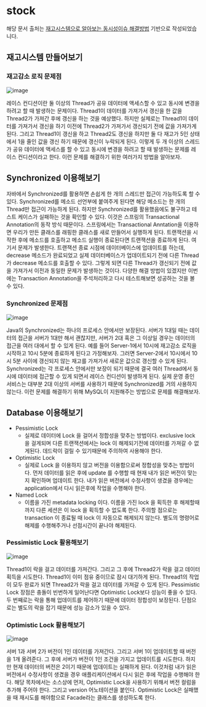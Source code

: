 # stock
해당 문서 출처는 [재고시스템으로 알아보는 동시성이슈 해결방법](https://www.inflearn.com/course/%EB%8F%99%EC%8B%9C%EC%84%B1%EC%9D%B4%EC%8A%88-%EC%9E%AC%EA%B3%A0%EC%8B%9C%EC%8A%A4%ED%85%9C) 기반으로 작성되었습니다. 

## 재고시스템 만들어보기
### 재고감소 로직 문제점
![image](https://github.com/haeyonghahn/stock/assets/31242766/f4b93643-e012-4a8e-b975-e91875dfdd3a)

레이스 컨디션이란 둘 이상의 Thread가 공유 데이터에 액세스할 수 있고 동시에 변경을 하려고 할 때 발생하는 문제이다. Thread1이 데이터를 가져가서 갱신을 한 값을 Thread2가 가져간 후에 갱신을 하는 것을 예상했다. 
하지만 실제로는 Thread1이 데이터를 가져가서 갱신을 하기 이전에 Thread2가 가져가서 갱신되기 전에 값을 가져가게 된다. 그리고 Thread1이 갱신을 하고 Thread2도 갱신을 하지만 둘 다 재고가 5인 상태에서 1을 줄인 값을 갱신
하기 때문에 갱신이 누락되게 된다. 이렇게 두 개 이상의 스레드가 공유 데이터에 액세스를 할 수 있고 동시에 변경을 하려고 할 때 발생하는 문제를 레이스 컨디션이라고 한다. 이런 문제를 해결하기 위한 여러가지 방법을 알아보자.

## Synchronized 이용해보기
자바에서 Synchronized를 활용하면 손쉽게 한 개의 스레드만 접근이 가능하도록 할 수 있다. Synchronized를 메소드 선언부에 붙여주게 된다면 해당 메소드는 한 개의 Thread만 접근이 가능하게 된다. 하지만 Synchronized를 활용했음에도 불구하고 테스트 케이스가 실패하는 것을 확인할 수 있다. 이것은 스프링의 Transactional Annotation의 동작 방식 때문이다. 스프링에서는 Transactional Anntation을 이용하면 우리가 만든 클래스를 래핑한 클래스를 새로 만들어서 실행하게 된다. 트랜잭션을 시작한 후에 메소드를 호출하고 메소드 실행이 종료된다면 트랜잭션을 종료하게 된다. 여기서 문제가 발생한다. 트랜잭션 종료 시점에 데이터베이스에 업데이트를 하는데, decrease 메소드가 완료되었고 실제 데이터베이스가 업데이트되기 전에 다른 Thread가 decrease 메소드를 호출할 수 있다. 그렇게 되면 다른 Thread가 갱신되기 전에 값을 가져가서 이전과 동일한 문제가 발생하는 것이다. 다양한 해결 방법이 있겠지만 이번에는 Transaction Annotation을 주석처리하고 다시 테스트해보면 성공하는 것을 볼 수 있다.

### Synchronized 문제점
![image](https://github.com/haeyonghahn/stock/assets/31242766/d6184b51-9d49-40a4-9f20-12ffdbad16c2)

Java의 Synchronized는 하나의 프로세스 안에서만 보장된다. 서버가 1대일 때는 데이터의 접근을 서버가 1대만 해서 괜찮지만, 서버가 2대 혹은 그 이상일 경우는 데이터의 접근을 여러 대에서 할 수 있게 된다. 예를 들어 Server-1에서 10시에 재고감소 로직을 시작하고 10시 5분에 종료하게 된다고 가정해보자. 그러면 Server-2에서 10시에서 10시 5분 사이에 갱신되지 않는 재고를 가져가서 새로운 값으로 갱신할 수 있게 된다. Synchronized는 각 프로세스 안에서만 보장이 되기 때문에 결국 여러 Thread에서 동시에 데이터에 접근할 수 있게 되면서 레이스 컨디션이 발생하게 된다. 실제 운영 중인 서비스는 대부분 2대 이상의 서버를 사용하기 때문에 Synchronized를 거의 사용하지 않는다. 이런 문제를 해결하기 위해 MySQL이 지원해주는 방법으로 문제를 해결해보자.

## Database 이용해보기
- Pessimistic Lock
  - 실제로 데이터에 Lock 을 걸어서 정합성을 맞추는 방법이다. exclusive lock 을 걸게되며 다른 트랜잭션에서는 lock 이 해제되기전에 데이터를 가져갈 수 없게된다. 데드락이 걸릴 수 있기때문에 주의하여 사용해야 한다.
- Optimistic Lock
  - 실제로 Lock 을 이용하지 않고 버전을 이용함으로써 정합성을 맞추는 방법이다. 먼저 데이터를 읽은 후에 update 를 수행할 때 현재 내가 읽은 버전이 맞는지 확인하며 업데이트 한다. 내가 읽은 버전에서 수정사항이 생겼을 경우에는 application에서 다시 읽은후에 작업을 수행해야 한다.
- Named Lock
  - 이름을 가진 metadata locking 이다. 이름을 가진 lock 을 획득한 후 해제할때까지 다른 세션은 이 lock 을 획득할 수 없도록 한다. 주의할 점으로는 transaction 이 종료될 때 lock 이 자동으로 해제되지 않는다. 별도의 명령어로 해제를 수행해주거나 선점시간이 끝나야 해제된다.

### Pessimistic Lock 활용해보기
![image](https://github.com/haeyonghahn/stock/assets/31242766/4a06b688-d19c-4ee6-b2c1-55bb9a5349b5)

Thread1이 락을 걸고 데이터를 가져간다. 그리고 그 후에 Thread2가 락을 걸고 데이터 획득을 시도한다. Thread1이 이미 점유 중이므로 잠시 대기하게 된다. Thread1의 작업이 모두 완료가 되면 Thread2가 락을 걸고 데이터를 가져갈 수 있게 된다. Pessimistic Lock 장점은 충돌이 빈번하게 일어난다면 Optimistic Lock보다 성능이 좋을 수 있다. 두 번째로는 락을 통해 업데이트를 제어하기 때문에 데이터 정합성이 보장된다. 단점으로는 별도의 락을 잡기 때문에 성능 감소가 있을 수 있다.

### Optimistic Lock 활용해보기
![image](https://github.com/haeyonghahn/stock/assets/31242766/4415e41f-dae0-4e16-bdeb-54945d105f19)

서버 1과 서버 2가 버전이 1인 데이터를 가져간다. 그리고 서버 1이 업데이트할 때 버전을 1개 올려준다. 그 후에 서버가 버전이 1인 조건을 가지고 업데이트를 시도한다. 하지만 현재 데이터의 버전은 2이기 때문에 업데이트는 실패하게 된다. 이것처럼 내가 읽은 버전에서 수정사항이 생겼을 경우 애플리케이션에서 다시 읽은 후에 작업을 수행해야 한다. 해당 목차에서는 소스상에 먼저, Optimistic Lock을 사용하기 위해서 버전 컬럼을 추가해 주어야 한다. 그리고 version 어노테이션을 붙인다. Optimistic Lock은 실패했을 때 재시도를 해야함으로 Facade라는 클래스를 생성하도록 한다.
